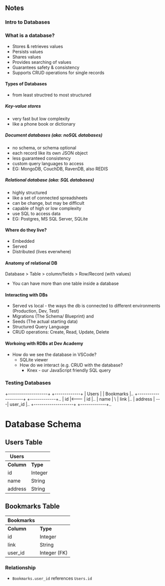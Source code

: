 ## Notes

### Intro to Databases

### What is a database?
- Stores & retrieves values
- Persists values
- Shares values
- Provides searching of values
- Guarantees safety & consistency
- Supports CRUD operations for single records

#### Types of Databases
- from least structred to most structured

##### Key-value stores
- very fast but low complexity
- like a phone book or dictionary

##### Document databases (aka: noSQL databases)
- no schema, or schema optional
- each record like its own JSON object
- less guaranteed consistency
- custom query languages to access
- EG: MongoDB, CouchDB, RavenDB, also REDIS

##### Relational database (aka: SQL databases)
- highly structured
- like a set of connected spreadsheets
- can be change, but may be difficult
- capable of high or low complexity
- use SQL to access data
- EG: Postgres, MS SQL Server, SQLite

#### Where do they live?
- Embedded
- Served
- Distributed (lives everwhere)

#### Anatomy of relational DB

Database > Table > column/fields > Row/Record (with values)

- You can have more than one table inside a database

#### Interacting with DBs
- Served vs local - the ways the db is connected to different environments (Production, Dev, Test)
- Migrations (The Schema/ Blueprint) and
- Seeds (The actual starting data)
- Structured Query Language
- CRUD operations: Create, Read, Update, Delete

#### Workoing with RDBs at Dev Academy
- How do we see the database in VSCode?
    - SQLite viewer
    - How do we interact (e.g. CRUD with the database?
        - Knex - our JavaScript friendly SQL query

### Testing Databases

+--------------------+        +-------------+
| Users              |        | Bookmarks   |..
+--------------------+        +-------------+..
| id                 |<---    | id          |..
| name               |    \   | link        |..
| address            |     ---| user_id     |..
+--------------------+        +-------------+..

# Database Schema

## Users Table

| Users              |        |
|--------------------|--------|
| **Column**         | **Type** |
| id                 | Integer |
| name               | String  |
| address            | String  |

## Bookmarks Table

| Bookmarks          |        |
|--------------------|--------|
| **Column**         | **Type** |
| id                 | Integer |
| link               | String  |
| user_id            | Integer (FK) |

### Relationship
- `Bookmarks.user_id` references `Users.id`

